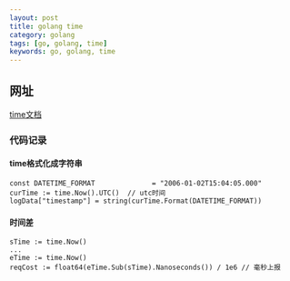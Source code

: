 ```yaml
---
layout: post
title: golang time
category: golang
tags: [go, golang, time]
keywords: go, golang, time
---
```


## 网址
[time文档](https://golang.org/pkg/time)

### 代码记录
#### time格式化成字符串
```
const DATETIME_FORMAT              = "2006-01-02T15:04:05.000"
curTime := time.Now().UTC()  // utc时间
logData["timestamp"] = string(curTime.Format(DATETIME_FORMAT))
```

#### 时间差
```
sTime := time.Now()
...
eTime := time.Now()
reqCost := float64(eTime.Sub(sTime).Nanoseconds()) / 1e6 // 毫秒上报
```



<!-- <embed type="text/markdown; charset=utf-8" src="/assets/github.com/Flyingon/code_tpl_go/for_time/for_timer.go"> -->
<!-- <embed src="/assets/github.com/Flyingon/code_tpl_go/README.md" /> -->
<!-- <embed type="text/markdown; charset=utf-8" src="https://github.com/Flyingon/code_tpl_go/blob/master/for_time/for_timer.go?"> -->